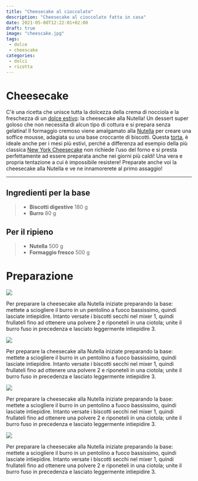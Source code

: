 ```yaml
---
title: "Cheesecake al cioccolato"
description: "Cheesecake al cioccolato fatta in casa"
date: 2021-05-08T12:22:01+02:00
draft: true
image: "cheescake.jpg"
tags:
 - dolce
 - cheescake
categories:
 - dolci
 - ricotta
---
```


# Cheesecake

C'è una ricetta che unisce tutta la dolcezza della crema di nocciola e la freschezza di un [dolce estivo](https://www.giallozafferano.it/dolci-estivi): la cheesecake alla Nutella! Un dessert super goloso che non necessita  di alcun tipo di cottura e si prepara senza gelatina! Il formaggio  cremoso viene amalgamato alla [Nutella](https://ricette.giallozafferano.it/ricette-con-la-Nutella/Dolci-e-Desserts/) per creare una soffice mousse, adagiata su una base croccante di biscotti. Questa [torta](https://ricette.giallozafferano.it/ricette-con-la-Nutella/Dolci-e-Desserts/Torte/), è ideale anche per i mesi più estivi, perché a differenza ad esempio della più classica [New York Cheesecake](https://ricette.giallozafferano.it/New-York-Cheesecake.html) non richiede l’uso del forno e si presta perfettamente ad essere  preparata anche nei giorni più caldi! Una vera e propria tentazione a  cui è impossibile resistere! Preparate anche voi la cheesecake alla  Nutella e ve ne innamorerete al primo assaggio!

----

## Ingredienti per la base

>   -   **Biscotti digestive** 180 g
>   -   **Burro** 80 g

## Per il ripieno

>   -   **Nutella** 500 g
>   -   **Formaggio fresco** 500 g



# Preparazione

![](https://ricette.giallozafferano.it/images/ricette/155/15520/15520_cheesecake_nutella_strip_1-3.jpg)

Per preparare la cheesecake alla Nutella iniziate preparando la base:  mettete a sciogliere il burro in un pentolino a fuoco bassissimo, quindi lasciate intiepidire. Intanto versate i biscotti secchi nel mixer 1, quindi frullateli fino ad ottenere una polvere 2 e riponeteli in una ciotola; unite il burro fuso in precedenza e lasciato leggermente intiepidire 3.

![](https://ricette.giallozafferano.it/images/ricette/155/15520/15520_cheesecake_nutella_strip_1-3.jpg)

Per preparare la cheesecake alla Nutella iniziate preparando la base:  mettete a sciogliere il burro in un pentolino a fuoco bassissimo, quindi lasciate intiepidire. Intanto versate i biscotti secchi nel mixer 1, quindi frullateli fino ad ottenere una polvere 2 e riponeteli in una ciotola; unite il burro fuso in precedenza e lasciato leggermente intiepidire 3.

![](https://ricette.giallozafferano.it/images/ricette/155/15520/15520_cheesecake_nutella_strip_1-3.jpg)

Per preparare la cheesecake alla Nutella iniziate preparando la base:  mettete a sciogliere il burro in un pentolino a fuoco bassissimo, quindi lasciate intiepidire. Intanto versate i biscotti secchi nel mixer 1, quindi frullateli fino ad ottenere una polvere 2 e riponeteli in una ciotola; unite il burro fuso in precedenza e lasciato leggermente intiepidire 3.

![](https://ricette.giallozafferano.it/images/ricette/155/15520/15520_cheesecake_nutella_strip_1-3.jpg)

Per preparare la cheesecake alla Nutella iniziate preparando la base:  mettete a sciogliere il burro in un pentolino a fuoco bassissimo, quindi lasciate intiepidire. Intanto versate i biscotti secchi nel mixer 1, quindi frullateli fino ad ottenere una polvere 2 e riponeteli in una ciotola; unite il burro fuso in precedenza e lasciato leggermente intiepidire 3.